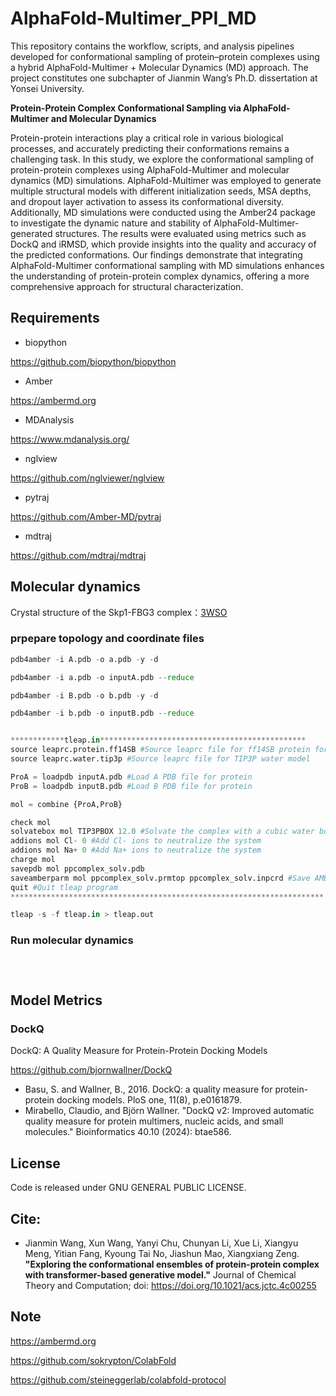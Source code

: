 # AlphaFold-Multimer_PPI_MD
This repository contains the workflow, scripts, and analysis pipelines developed for conformational sampling of protein–protein complexes using a hybrid AlphaFold-Multimer + Molecular Dynamics (MD) approach.
The project constitutes one subchapter of Jianmin Wang’s Ph.D. dissertation at Yonsei University.


**Protein-Protein Complex Conformational Sampling via AlphaFold-Multimer and Molecular Dynamics**

Protein-protein interactions play a critical role in various biological processes, and accurately predicting their conformations remains a challenging task. In this study, we explore the conformational sampling of protein-protein complexes using AlphaFold-Multimer and molecular dynamics (MD) simulations. AlphaFold-Multimer was employed to generate multiple structural models with different initialization seeds, MSA depths, and dropout layer activation to assess its conformational diversity. Additionally, MD simulations were conducted using the Amber24 package to investigate the dynamic nature and stability of AlphaFold-Multimer-generated structures. The results were evaluated using metrics such as DockQ and iRMSD, which provide insights into the quality and accuracy of the predicted conformations. Our findings demonstrate that integrating AlphaFold-Multimer conformational sampling with MD simulations enhances the understanding of protein-protein complex dynamics, offering a more comprehensive approach for structural characterization.






## Requirements

*  biopython

https://github.com/biopython/biopython

*  Amber

https://ambermd.org

*  MDAnalysis

https://www.mdanalysis.org/

*  nglview

https://github.com/nglviewer/nglview

*  pytraj

https://github.com/Amber-MD/pytraj

*  mdtraj

https://github.com/mdtraj/mdtraj


## Molecular dynamics

Crystal structure of the Skp1-FBG3 complex：[3WSO](https://www.rcsb.org/structure/3WSO)



### prpepare  topology and coordinate files
```python
pdb4amber -i A.pdb -o a.pdb -y -d

pdb4amber -i a.pdb -o inputA.pdb --reduce

pdb4amber -i B.pdb -o b.pdb -y -d

pdb4amber -i b.pdb -o inputB.pdb --reduce


************tleap.in**********************************************
source leaprc.protein.ff14SB #Source leaprc file for ff14SB protein force field
source leaprc.water.tip3p #Source leaprc file for TIP3P water model

ProA = loadpdb inputA.pdb #Load A PDB file for protein
ProB = loadpdb inputB.pdb #Load B PDB file for protein

mol = combine {ProA,ProB}

check mol
solvatebox mol TIP3PBOX 12.0 #Solvate the complex with a cubic water box
addions mol Cl- 0 #Add Cl- ions to neutralize the system
addions mol Na+ 0 #Add Na+ ions to neutralize the system
charge mol
savepdb mol ppcomplex_solv.pdb
saveamberparm mol ppcomplex_solv.prmtop ppcomplex_solv.inpcrd #Save AMBER topology and coordinate files
quit #Quit tleap program
**********************************************************************

tleap -s -f tleap.in > tleap.out

```

### Run molecular dynamics

```



```


## Model Metrics

### DockQ
DockQ: A Quality Measure for Protein-Protein Docking Models

https://github.com/bjornwallner/DockQ

*  Basu, S. and Wallner, B., 2016. DockQ: a quality measure for protein-protein docking models. PloS one, 11(8), p.e0161879.
*  Mirabello, Claudio, and Björn Wallner. "DockQ v2: Improved automatic quality measure for protein multimers, nucleic acids, and small molecules." Bioinformatics 40.10 (2024): btae586.  

## License
Code is released under GNU GENERAL PUBLIC LICENSE.


## Cite:
*  Jianmin Wang, Xun Wang, Yanyi Chu, Chunyan Li, Xue Li, Xiangyu Meng, Yitian Fang, Kyoung Tai No, Jiashun Mao, Xiangxiang Zeng. **"Exploring the conformational ensembles of protein-protein complex with transformer-based generative model."** Journal of Chemical Theory and Computation; doi: https://doi.org/10.1021/acs.jctc.4c00255



## Note




https://ambermd.org

https://github.com/sokrypton/ColabFold

https://github.com/steineggerlab/colabfold-protocol




